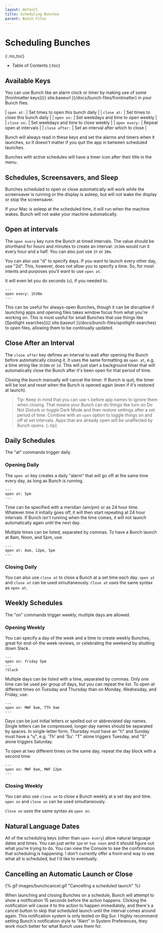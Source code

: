 ```yaml
---
layout: default
title: Scheduling Bunches
parent: Bunch Files
---
```

# Scheduling Bunches
{:.no_toc}
    
* Table of Contents
{:toc}

## Available Keys

You can use Bunch like an alarm clock or timer by making use of some [frontmatter keys]({{ site.baseurl }}/docs/bunch-files/frontmatter) in your Bunch files.

| `open at:`     | Set times to open this bunch daily    |
| `close at:`    | Set times to close this bunch daily   |
| `open on:`     | Set weekdays and time to open weekly  |
| `close on:`    | Set weekdays and time to close weekly |
| `open every:`  | Repeat open at intervals               |
| `close after:` | Set an interval after which to close   |

Bunch will always read in these keys and set the alarms and timers when it launches, so it doesn't matter if you quit the app in between scheduled launches.

Bunches with active schedules will have a timer icon after their title in the menu.

## Schedules, Screensavers, and Sleep

Bunches scheduled to open or close automatically will work while the screensaver is running or the display is asleep, but will not wake the display or stop the screensaver.

If your Mac is asleep at the scheduled time, it will run when the machine wakes. Bunch will not wake your machine automatically.

## Open at intervals

The `open every` key runs the Bunch at timed intervals. The value should be shorthand for hours and minutes to create an interval: `1h30m` would run it every hour and a half. You can also just use `1h` or `30m`. 

You can also use "d" to specify days. If you want to launch every other day, use "2d". This, however, does not allow you to specify a time. So, for most intents and purposes you'll want to use `open at`.

It will even let you do seconds (`s`), if you needed to.

```
---
open every: 1h30m
---
```

This can be useful for always-open Bunches, though it can be disruptive if launching apps and opening files takes window focus from what you're working on. This is most useful for small Bunches that use things like [Spotlight searches]({{ site.baseurl }}/docs/bunch-files/spotlight-searches) to open files, allowing them to be continually updated.

## Close After an Interval

The `close after` key defines an interval to wait after opening the Bunch before automatically closing it. It uses the same formatting as `open at`, e.g. a time string like `1h30m` or `1d`. This will just start a background timer that will automatically close the Bunch after it's been open for that period of time.

Closing the bunch manually will cancel the timer. If Bunch is quit, the timer will be lost and reset when the Bunch is opened again (even if it's restored at launch).

> Tip: Keep in mind that you can use `%` before app names to ignore them when closing. That means your Bunch can do things like turn on Do Not Disturb or toggle Dark Mode and then restore settings after a set period of time. Combine with  an `open` option to toggle things on and off at set intervals. Apps that are already open will be unaffected by Bunch opens.
{:.tip}

## Daily Schedules

The "at" commands trigger daily.

### Opening Daily

The `open at` key creates a daily "alarm" that will go off at the same time every day, as long as Bunch is running.

```
---
open at: 5pm
---
```

Time can be specified with a meridian (am/pm) or as 24 hour time. Whatever time it initially goes off, it will then start repeating at 24 hour intervals. If Bunch isn't running when the time comes, it will not launch automatically again until the next day.

Multiple times can be listed, separated by commas. To have a Bunch launch at 8am, Noon, and 5pm, use:

```
---
open at: 8am, 12pm, 5pm
---
```

### Closing Daily

You can also use `close at` to close a Bunch at a set time each day. `open at` and `close at` can be used simultaneously. `Close at` uses the same syntax as `open at`.

## Weekly Schedules

The "on" commands trigger weekly, multiple days are allowed.

### Opening Weekly

You can specify a day of the week and a time to create weekly Bunches, great for end-of-the week reviews, or celebrating the weekend by shutting down Slack.

```
---
open on: friday 5pm
---
!Slack
```

Multiple days can be listed with a time, separated by commas. Only one time can be used per group of days, but you can repeat the list. To open at different times on Tuesday and Thursday than on Monday, Wednesday, and Friday, use:

```
---
open on: MWF 8am, TTh 9am
---
```

Days can be just initial letters or spelled out or abbreviated day names. Single letters can be compressed, longer day names should be separated by spaces. In single-letter form, Thursday must have an "h" and Sunday must have a "u", e.g. 'Th' and 'Su'. "T" alone triggers Tuesday, and "S" alone triggers Saturday.

To open at two different times on the same day, repeat the day block with a second time:

```
---
open on: MWF 8am, MWF 12pm
---
```

### Closing Weekly

You can also use `close on` to close a Bunch weekly at a set day and time. `open on` and `close on` can be used simultaneously.

`Close on` uses the same syntax as `open on`.

## Natural Language Dates

All of the scheduling keys (other than `open every`) allow natural language dates and times. You can just write `1pm` or `tue noon` and it should figure out what you're trying to do. You can view the Console to see the confirmation that scheduling is happening. I don't currently offer a front-end way to see what all is scheduled, but I'd like to eventually.

## Cancelling an Automatic Launch or Close

{% gif images/bunchcancel.gif "Cancelling a scheduled launch" %}

When launching and closing Bunches on a schedule, Bunch will attempt to show a notification 15 seconds before the action happens. Clicking the notification will cause it to the action to happen immediately, and there's a cancel button to skip that scheduled launch until the interval comes around again. This notification system is only tested on Big Sur. I highly recommend setting Bunch's notification style to "Alert" in System Preferences, they work much better for what Bunch uses them for.
